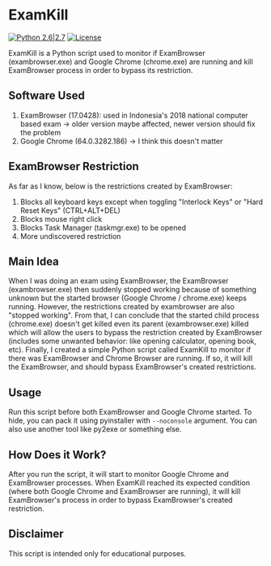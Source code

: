 # ExamKill
[![Python 2.6|2.7](https://img.shields.io/badge/python-2.6|2.7-yellow.svg)](https://www.python.org/) [![License](https://img.shields.io/badge/license-GPLv3-red.svg)](https://raw.githubusercontent.com/p4kl0nc4t/f609-brute/master/LICENSE)

ExamKill is a Python script used to monitor if ExamBrowser (exambrowser.exe) and Google Chrome (chrome.exe) are running and kill ExamBrowser process in order to bypass its restriction. 

## Software Used
1. ExamBrowser (17.0428): used in Indonesia's 2018 national computer based exam -> older version maybe affected, newer version should fix the problem
2. Google Chrome (64.0.3282.186) -> I think this doesn't matter

## ExamBrowser Restriction
As far as I know, below is the restrictions created by ExamBrowser:
1. Blocks all keyboard keys except when toggling "Interlock Keys" or "Hard Reset Keys" (CTRL+ALT+DEL)
2. Blocks mouse right click
3. Blocks Task Manager (taskmgr.exe) to be opened
4. More undiscovered restriction

## Main Idea
When I was doing an exam using ExamBrowser, the ExamBrowser (exambrowser.exe) then suddenly stopped working because of something unknown but the started browser (Google Chrome / chrome.exe) keeps running. However, the restrictions created by exambrowser are also "stopped working". From that, I can conclude that the started child process (chrome.exe) doesn't get killed even its parent (exambrowser.exe) killed which will allow the users to bypass the restriction created by ExamBrowser (includes some unwanted behavior: like opening calculator, opening book, etc). Finally, I created a simple Python script called ExamKill to monitor if there was ExamBrowser and Chrome Browser are running. If so, it will kill the ExamBrowser, and should bypass ExamBrowser's created restrictions.

## Usage
Run this script before both ExamBrowser and Google Chrome started. To hide, you can pack it using pyinstaller with ```--noconsole``` argument. You can also use another tool like py2exe or something else. 

## How Does it Work?
After you run the script, it will start to monitor Google Chrome and ExamBrowser processes. When ExamKill reached its expected condition (where both Google Chrome and ExamBrowser are running), it will kill ExamBrowser's process in order to bypass ExamBrowser's created restriction.

## Disclaimer
This script is intended only for educational purposes.
